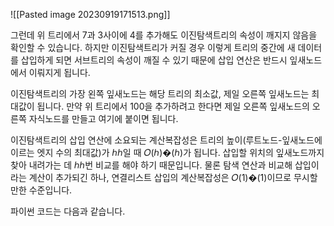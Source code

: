 ![[Pasted image 20230919171513.png]]


그런데 위 트리에서 7과 3사이에 4를 추가해도 이진탐색트리의 속성이 깨지지 않음을 확인할 수 있습니다. 하지만 이진탐색트리가 커질 경우 이렇게 트리의 중간에 새 데이터를 삽입하게 되면 서브트리의 속성이 깨질 수 있기 때문에 삽입 연산은 반드시 잎새노드에서 이뤄지게 됩니다.

이진탐색트리의 가장 왼쪽 잎새노드는 해당 트리의 최소값, 제일 오른쪽 잎새노드는 최대값이 됩니다. 만약 위 트리에서 100을 추가하려고 한다면 제일 오른쪽 잎새노드의 오른쪽 자식노드를 만들고 여기에 붙이면 됩니다.

이진탐색트리의 삽입 연산에 소요되는 계산복잡성은 트리의 높이(루트노드-잎새노드에 이르는 엣지 수의 최대값)가 ℎℎ일 때 𝑂(ℎ)�(ℎ)가 됩니다. 삽입할 위치의 잎새노드까지 찾아 내려가는 데 ℎℎ번 비교를 해야 하기 때문입니다. 물론 탐색 연산과 비교해 삽입이라는 계산이 추가되긴 하나, 연결리스트 삽입의 계산복잡성은 𝑂(1)�(1)이므로 무시할 만한 수준입니다.

파이썬 코드는 다음과 같습니다.
